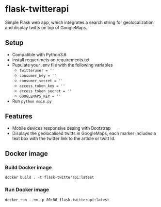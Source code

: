 # flask-twitterapi

Simple Flask web app, which integrates a search string for geolocalization and display twitts on top of GoogleMaps.

## Setup

* Compatible with Python3.6
* Install requerimets on requirements.txt
* Pupulate your .env file with the following variables
    * `twitteruser = ''`
    * `consumer_key = ''`
    * `consumer_secret = ''`
    * `access_token_key = ''`
    * `access_token_secret = ''`
    * `GOOGLEMAPS_KEY = ''`
* Run `python main.py`

## Features

* Mobile devices responsive desing with Bootstrap
* Displays the geolocalised twitts in GoogleMaps, each marker includes a text box with the twitter link to the article or twitt Id.

## Docker image

### Build Docker image

`docker build . -t flask-twitterapi:latest`

### Run Docker image

`docker run --rm -p 80:80 flask-twitterapi:latest`
